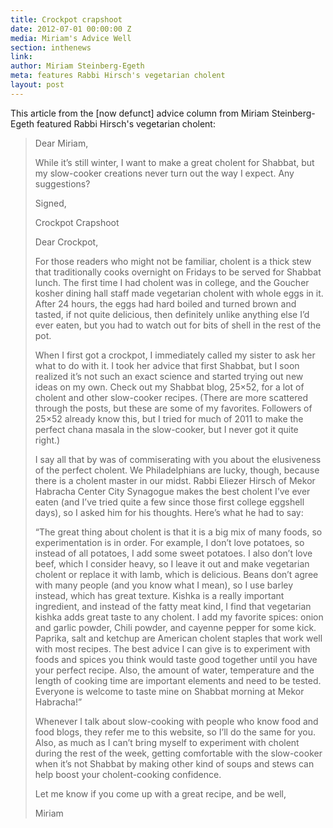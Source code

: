 ```yaml
---
title: Crockpot crapshoot
date: 2012-07-01 00:00:00 Z
media: Miriam's Advice Well
section: inthenews
link: 
author: Miriam Steinberg-Egeth
meta: features Rabbi Hirsch's vegetarian cholent
layout: post
---
```


This article from the [now defunct] advice column from Miriam Steinberg-Egeth featured Rabbi Hirsch's vegetarian cholent:

>Dear Miriam,
>
>While it’s still winter, I want to make a great cholent for Shabbat, but my slow-cooker creations never turn out the way I expect. Any suggestions?
>
>Signed,
>
>Crockpot Crapshoot
>
>Dear Crockpot,
>
>For those readers who might not be familiar, cholent is a thick stew that traditionally cooks overnight on Fridays to be served for Shabbat lunch. The first time I had cholent was in college, and the Goucher kosher dining hall staff made vegetarian cholent with whole eggs in it. After 24 hours, the eggs had hard boiled and turned brown and tasted, if not quite delicious, then definitely unlike anything else I’d ever eaten, but you had to watch out for bits of shell in the rest of the pot.
>
>When I first got a crockpot, I immediately called my sister to ask her what to do with it. I took her advice that first Shabbat, but I soon realized it’s not such an exact science and started trying out new ideas on my own. Check out my Shabbat blog, 25×52, for a lot of cholent and other slow-cooker recipes. (There are more scattered through the posts, but these are some of my favorites. Followers of 25×52 already know this, but I tried for much of 2011 to make the perfect chana masala in the slow-cooker, but I never got it quite right.)
>
>I say all that by was of commiserating with you about the elusiveness of the perfect cholent. We Philadelphians are lucky, though, because there is a cholent master in our midst. Rabbi Eliezer Hirsch of Mekor Habracha Center City Synagogue makes the best cholent I’ve ever eaten (and I’ve tried quite a few since those first college eggshell days), so I asked him for his thoughts. Here’s what he had to say:
>
>“The great thing about cholent is that it is a big mix of many foods, so experimentation is in order. For example, I don’t love potatoes, so instead of all potatoes, I add some sweet potatoes. I also don’t love beef, which I consider heavy, so I leave it out and make vegetarian cholent or replace it with lamb, which is delicious. Beans don’t agree with many people (and you know what I mean), so I use barley instead, which has great texture. Kishka is a really important ingredient, and instead of the fatty meat kind, I find that vegetarian kishka adds great taste to any cholent. I add my favorite spices: onion and garlic powder, Chili powder, and cayenne pepper for some kick. Paprika, salt and ketchup are American cholent staples that work well with most recipes. The best advice I can give is to experiment with foods and spices you think would taste good together until you have your perfect recipe. Also, the amount of water, temperature and the length of cooking time are important elements and need to be tested. Everyone is welcome to taste mine on Shabbat morning at Mekor Habracha!”
>
>Whenever I talk about slow-cooking with people who know food and food blogs, they refer me to this website, so I’ll do the same for you. Also, as much as I can’t bring myself to experiment with cholent during the rest of the week, getting comfortable with the slow-cooker when it’s not Shabbat by making other kind of soups and stews can help boost your cholent-cooking confidence.
>
>Let me know if you come up with a great recipe, and be well,
>
>Miriam